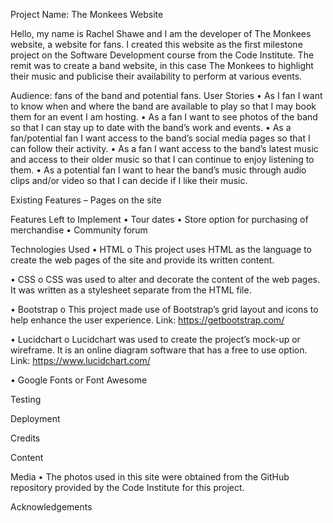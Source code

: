 Project Name: The Monkees Website

Hello, my name is Rachel Shawe and I am the developer of The Monkees website, a website for fans. 
I created this website as the first milestone project on the Software Development course from the Code Institute. 
The remit was to create a band website, in this case The Monkees to highlight their music and publicise their availability to perform at various events. 

Audience: fans of the band and potential fans. 
User Stories
•	As I fan I want to know when and where the band are available to play so that I may book them for an event I am hosting. 
•	As a fan I want to see photos of the band so that I can stay up to date with the band’s work and events.
•	As a fan/potential fan I want access to the band’s social media pages so that I can follow their activity.
•	As a fan I want access to the band’s latest music and access to their older music so that I can continue to enjoy listening to them. 
•	As a potential fan I want to hear the band’s music through audio clips and/or video so that I can decide if I like their music.

Existing Features – Pages on the site

Features Left to Implement
•	Tour dates
•	Store option for purchasing of merchandise
•	Community forum

Technologies Used
•	HTML
o	This project uses HTML as the language to create the web pages of the site and provide its written content. 

•	CSS
o	CSS was used to alter and decorate the content of the web pages. It was written as a stylesheet separate from the HTML file. 

•	Bootstrap
o	This project made use of Bootstrap’s grid layout and icons to help enhance the user experience. Link: https://getbootstrap.com/

•	Lucidchart
o	Lucidchart was used to create the project’s mock-up or wireframe. It is an online diagram software that has a free to use option. Link: https://www.lucidchart.com/ 

•	Google Fonts or Font Awesome

Testing

Deployment

Credits

Content

Media
•	The photos used in this site were obtained from the GitHub repository provided by the Code Institute for this project. 

Acknowledgements

